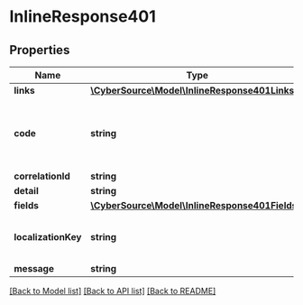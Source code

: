 # InlineResponse401

## Properties
Name | Type | Description | Notes
------------ | ------------- | ------------- | -------------
**links** | [**\CyberSource\Model\InlineResponse401Links**](InlineResponse401Links.md) |  | [optional] 
**code** | **string** | Valid Values:   * FORBIDDEN_RESPONSE   * VALIDATION_ERROR   * UNSUPPORTED_MEDIA_TYPE   * MALFORMED_PAYLOAD_ERROR   * SERVER_ERROR | [optional] 
**correlationId** | **string** |  | [optional] 
**detail** | **string** |  | [optional] 
**fields** | [**\CyberSource\Model\InlineResponse401Fields[]**](InlineResponse401Fields.md) |  | [optional] 
**localizationKey** | **string** | Valid Values:   * cybsapi.forbidden.response   * cybsapi.validation.error   * cybsapi.media.notsupported | [optional] 
**message** | **string** |  | [optional] 

[[Back to Model list]](../README.md#documentation-for-models) [[Back to API list]](../README.md#documentation-for-api-endpoints) [[Back to README]](../README.md)


